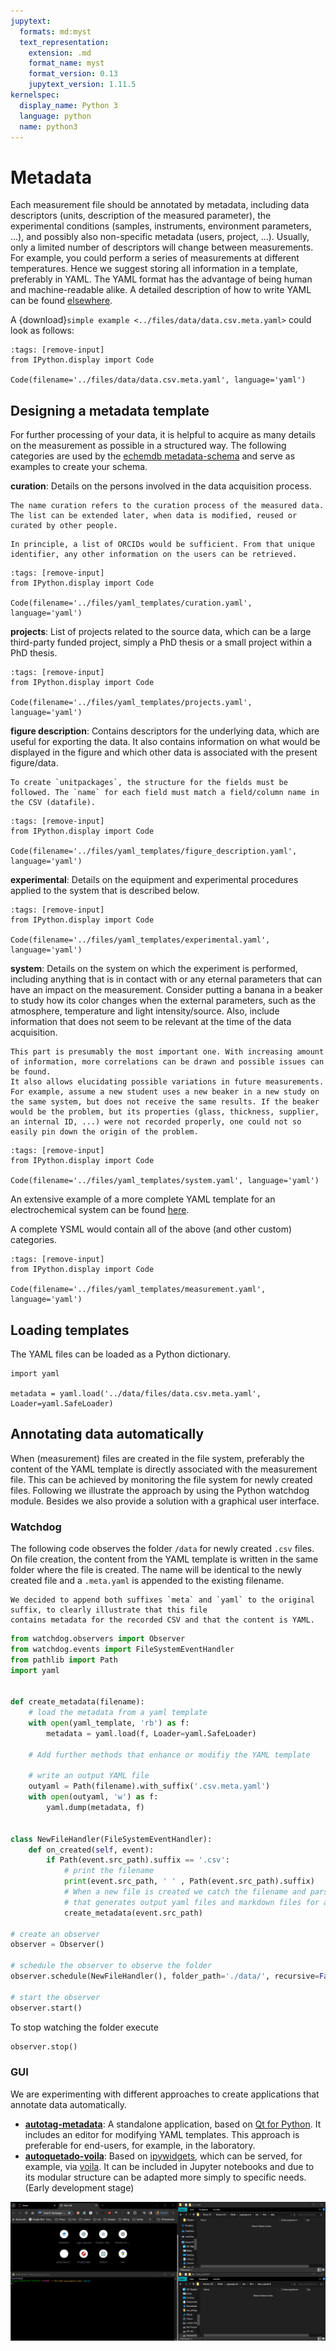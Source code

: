 ```yaml
---
jupytext:
  formats: md:myst
  text_representation:
    extension: .md
    format_name: myst
    format_version: 0.13
    jupytext_version: 1.11.5
kernelspec:
  display_name: Python 3
  language: python
  name: python3
---
```

# Metadata

Each measurement file should be annotated by metadata, including data descriptors (units, description of the measured parameter), the experimental conditions (samples, instruments, environment parameters, ...), and possibly also non-specific metadata (users, project, ...).
Usually, only a limited number of descriptors will change between measurements.
For example, you could perform a series of measurements at different temperatures.
Hence we suggest storing all information in a template, preferably in YAML.
The YAML format has the advantage of being human and machine-readable alike.
A detailed description of how to write YAML can be found [elsewhere](https://www.cloudbees.com/blog/yaml-tutorial-everything-you-need-get-started#dictionaries).

A {download}`simple example <../files/data/data.csv.meta.yaml>` could look as follows:
```{code-cell} ipython3
:tags: [remove-input]
from IPython.display import Code

Code(filename='../files/data/data.csv.meta.yaml', language='yaml')
```

## Designing a metadata template

For further processing of your data, it is helpful to acquire as many details on the measurement as possible in a structured way.
The following categories are used by the [echemdb metadata-schema](https://github.com/echemdb/metadata-schema) and serve as examples to create your schema.

**curation**: Details on the persons involved in the data acquisition process.

```{note}
The name curation refers to the curation process of the measured data. The list can be extended later, when data is modified, reused or curated by other people.
```

```{note}
In principle, a list of ORCIDs would be sufficient. From that unique identifier, any other information on the users can be retrieved.
```

```{code-cell} ipython3
:tags: [remove-input]
from IPython.display import Code

Code(filename='../files/yaml_templates/curation.yaml', language='yaml')
```

**projects**: List of projects related to the source data, which can be a large third-party funded project, simply a PhD thesis or a small project within a PhD thesis.

```{code-cell} ipython3
:tags: [remove-input]
from IPython.display import Code

Code(filename='../files/yaml_templates/projects.yaml', language='yaml')
```

**figure description**: Contains descriptors for the underlying data, which are useful for exporting the data. It also contains information on what would be displayed in the figure and which other data is associated with the present figure/data.

```{note}
To create `unitpackages`, the structure for the fields must be followed. The `name` for each field must match a field/column name in the CSV (datafile).
```

```{code-cell} ipython3
:tags: [remove-input]
from IPython.display import Code

Code(filename='../files/yaml_templates/figure_description.yaml', language='yaml')
```

**experimental**: Details on the equipment and experimental procedures applied to the system that is described below.

```{code-cell} ipython3
:tags: [remove-input]
from IPython.display import Code

Code(filename='../files/yaml_templates/experimental.yaml', language='yaml')
```

**system**: Details on the system on which the experiment is performed, including anything that is in contact with or any eternal parameters that can have an impact on the measurement. Consider putting a banana in a beaker to study how its color changes when the external parameters, such as the atmosphere, temperature and light intensity/source.
Also, include information that does not seem to be relevant at the time of the data acquisition.

```{note}
This part is presumably the most important one. With increasing amount of information, more correlations can be drawn and possible issues can be found.
It also allows elucidating possible variations in future measurements. For example, assume a new student uses a new beaker in a new study on the same system, but does not receive the same results. If the beaker would be the problem, but its properties (glass, thickness, supplier, an internal ID, ...) were not recorded properly, one could not so easily pin down the origin of the problem.
```

```{code-cell} ipython3
:tags: [remove-input]
from IPython.display import Code

Code(filename='../files/yaml_templates/system.yaml', language='yaml')
```

An extensive example of a more complete YAML template for an electrochemical system can be found [here](https://github.com/echemdb/metadata-schema/blob/main/examples/file_schemas/autotag.yaml).

A complete YSML would contain all of the above (and other custom) categories.

```{code-cell} ipython3
:tags: [remove-input]
from IPython.display import Code

Code(filename='../files/yaml_templates/measurement.yaml', language='yaml')
```


## Loading templates

The YAML files can be loaded as a Python dictionary.

```{code-cell} ipython3
import yaml

metadata = yaml.load('../data/files/data.csv.meta.yaml', Loader=yaml.SafeLoader)
```

## Annotating data automatically

When (measurement) files are created in the file system, preferably the content of the YAML template is directly associated with the measurement file.
This can be achieved by monitoring the file system for newly created files. Following we illustrate the approach by using the Python watchdog module.
Besides we also provide a solution with a graphical user interface.

### Watchdog

The following code observes the folder `/data` for newly created `.csv` files.
On file creation, the content from the YAML template is written in the same folder where the file is created.
The name will be identical to the newly created file and a `.meta.yaml` is appended to the existing filename.

```{note}
We decided to append both suffixes `meta` and `yaml` to the original suffix, to clearly illustrate that this file
contains metadata for the recorded CSV and that the content is YAML.
```

```python
from watchdog.observers import Observer
from watchdog.events import FileSystemEventHandler
from pathlib import Path
import yaml


def create_metadata(filename):
    # load the metadata from a yaml template
    with open(yaml_template, 'rb') as f:
        metadata = yaml.load(f, Loader=yaml.SafeLoader)

    # Add further methods that enhance or modifiy the YAML template

    # write an output YAML file
    outyaml = Path(filename).with_suffix('.csv.meta.yaml')
    with open(outyaml, 'w') as f:
        yaml.dump(metadata, f)


class NewFileHandler(FileSystemEventHandler):
    def on_created(self, event):
        if Path(event.src_path).suffix == '.csv':
            # print the filename
            print(event.src_path, ' ' , Path(event.src_path).suffix)
            # When a new file is created we catch the filename and parse it to a method
            # that generates output yaml files and markdown files for additional notes
            create_metadata(event.src_path)

# create an observer
observer = Observer()

# schedule the observer to observe the folder
observer.schedule(NewFileHandler(), folder_path='./data/', recursive=False)

# start the observer
observer.start()
```

To stop watching the folder execute

```python
observer.stop()
```

### GUI

We are experimenting with different approaches to create applications that annotate data automatically.

* **[autotag-metadata](https://echemdb.github.io/autotag-metadata/)**: A standalone application, based on [Qt for Python](https://doc.qt.io/qtforpython-6/). It includes an editor for modifying YAML templates. This approach is preferable for end-users, for example, in the laboratory.
* **[autoquetado-voila](https://echemdb.github.io/autoquetado_voila/)**: Based on [ipywidgets](https://ipywidgets.readthedocs.io/en/latest/index.html), which can be served, for example, via [voila](https://voila.readthedocs.io/en/stable/). It can be included in Jupyter notebooks and due to its modular structure can be adapted more simply to specific needs. (Early development stage)

![etiqueatdo_voila_demo](../files/animations/etiqueatdo_voila_demo.gif)

